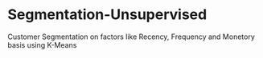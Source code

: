 # Segmentation-Unsupervised
 Customer Segmentation on factors like Recency, Frequency and Monetory basis using K-Means

